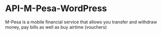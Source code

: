 # API-M-Pesa-WordPress
 M-Pesa is a mobile financial service that allows you transfer and withdraw money, pay bills as well as buy airtime (vouchers)
